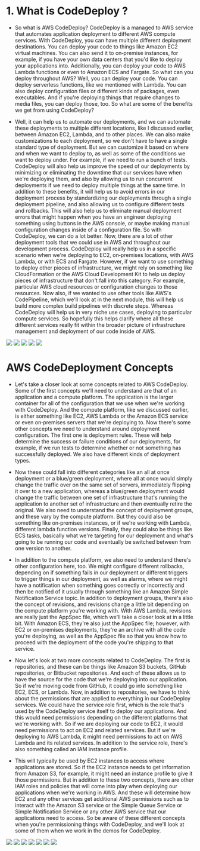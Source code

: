 # 1. What is CodeDeploy ? #
- So what is AWS CodeDeploy? CodeDeploy is a managed to AWS service that automates application deployment to different AWS compute services. With CodeDeploy, you can have multiple different deployment destinations. You can deploy your code to things like Amazon EC2 virtual machines. You can also send it to on‑premise instances, for example, if you have your own data centers that you'd like to deploy your applications into. Additionally, you can deploy your code to AWS Lambda functions or even to Amazon ECS and Fargate. So what can you deploy throughout AWS? Well, you can deploy your code. You can deploy serverless functions, like we mentioned with Lambda. You can also deploy configuration files or different kinds of packages, even executables. And if you're deploying things that require changes to media files, you can deploy those, too. So what are some of the benefits we get from using CodeDeploy?

- Well, it can help us to automate our deployments, and we can automate these deployments to multiple different locations, like I discussed earlier, between Amazon EC2, Lambda, and to other places. We can also make customizations to each deployment, so we don't have to have a single standard type of deployment. But we can customize it based on where and when we want to deploy to, as well as some of the conditions we want to deploy under. For example, if we need to run a bunch of tests. CodeDeploy will also help us improve the speed of our deployments by minimizing or eliminating the downtime that our services have when we're deploying them, and also by allowing us to run concurrent deployments if we need to deploy multiple things at the same time. In addition to these benefits, it will help us to avoid errors in our deployment process by standardizing our deployments through a single deployment pipeline, and also allowing us to configure different tests and rollbacks. This will also help us to eliminate manual deployment errors that might happen when you have an engineer deploying something using buttons in the AWS console, or maybe making manual configuration changes inside of a configuration file. So with CodeDeploy, we can do a lot better. Now, there are a lot of other deployment tools that we could use in AWS and throughout our development process. CodeDeploy will really help us in a specific scenario when we're deploying to EC2, on‑premises locations, with AWS Lambda, or with ECS and Fargate. However, if we want to use something to deploy other pieces of infrastructure, we might rely on something like CloudFormation or the AWS Cloud Development Kit to help us deploy pieces of infrastructure that don't fall into this category. For example, particular AWS cloud resources or configuration changes to those resources. Now also, if we wanted to use other tools like AWS's CodePipeline, which we'll look at in the next module, this will help us build more complex build pipelines with discrete steps. Whereas CodeDeploy will help us in very niche use cases, deploying to particular compute services. So hopefully this helps clarify where all these different services really fit within the broader picture of infrastructure management and deployment of our code inside of AWS.

<img src="img/img1.png"/>
<img src="img/img2.png"/>
<img src="img/img3.png"/>
<img src="img/img4.png"/>
<img src="img/img5.png"/>

# AWS CodeDeployment Concepts #

- Let's take a closer look at some concepts related to AWS CodeDeploy. Some of the first concepts we'll need to understand are that of an application and a compute platform. The application is the larger container for all of the configuration that we use when we're working with CodeDeploy. And the compute platform, like we discussed earlier, is either something like EC2, AWS Lambda or the Amazon ECS service or even on‑premises servers that we're deploying to. Now there's some other concepts we need to understand around deployment configuration. The first one is deployment rules. These will help determine the success or failure conditions of our deployments, for example, if we run tests to determine whether or not something has successfully deployed. We also have different kinds of deployment types. 

- Now these could fall into different categories like an all at once deployment or a blue/green deployment, where all at once would simply change the traffic over on the same set of servers, immediately flipping it over to a new application, whereas a blue/green deployment would change the traffic between one set of infrastructure that's running the application to another set of infrastructure and then eventually retire the original. We also need to understand the concept of deployment groups, and these vary by the compute platform. But they could also be something like on‑premises instances, or if we're working with Lambda, different lambda function versions. Finally, they could also be things like ECS tasks, basically what we're targeting for our deployment and what's going to be running our code and eventually be switched between from one version to another. 

- In addition to the compute platform, we also need to understand there's other configuration here, too. We might configure different rollbacks, depending on if something fails in our deployment or different triggers to trigger things in our deployment, as well as alarms, where we might have a notification when something goes correctly or incorrectly and then be notified of it usually through something like an Amazon Simple Notification Service topic. In addition to deployment groups, there's also the concept of revisions, and revisions change a little bit depending on the compute platform you're working with. With AWS Lambda, revisions are really just the AppSpec file, which we'll take a closer look at in a little bit. With Amazon ECS, they're also just the AppSpec file; however, with EC2 or on‑premises deployments, they're an archive with all the code you're deploying, as well as the AppSpec file so that you know how to proceed with the deployment of the code you're shipping to that service.

- Now let's look at two more concepts related to CodeDeploy. The first is repositories, and these can be things like Amazon S3 buckets, GitHub repositories, or Bitbucket repositories. And each of these allows us to have the source for the code that we're deploying into our application. So if we're moving code from GitHub, it could go into something like EC2, ECS, or Lambda. Now, in addition to repositories, we have to think about the permissions that are applied to everything in our CodeDeploy services. We could have the service role first, which is the role that's used by the CodeDeploy service itself to deploy our applications. And this would need permissions depending on the different platforms that we're working with. So if we are deploying our code to EC2, it would need permissions to act on EC2 and related services. But if we're deploying to AWS Lambda, it might need permissions to act on AWS Lambda and its related services. In addition to the service role, there's also something called an IAM instance profile. 

- This will typically be used by EC2 instances to access where applications are stored. So if the EC2 instance needs to get information from Amazon S3, for example, it might need an instance profile to give it those permissions. But in addition to these two concepts, there are other IAM roles and policies that will come into play when deploying our applications when we're working in AWS. And these will determine how EC2 and any other services get additional AWS permissions such as to interact with the Amazon S3 service or the Simple Queue Service or Simple Notification Service or any other AWS service that our applications need to access. So be aware of these different concepts when you're permissioning things with CodeDeploy, and we'll look at some of them when we work in the demos for CodeDeploy.

<img src="img/img6.png"/>
<img src="img/img7.png"/>
<img src="img/img8.png"/>
<img src="img/img9.png"/>
<img src="img/img10.png"/>
<img src="img/img11.png"/>
<img src="img/img12.png"/>